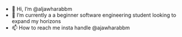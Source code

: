 - 👋 Hi, I’m @aljawharabbm
- 🌱 I’m currently a a beginner software engineering student looking to expand my horizons
- 📫 How to reach me insta handle @ajawharabbm

<!---
aljawharabbm/aljawharabbm is a ✨ special ✨ repository because its `README.md` (this file) appears on your GitHub profile.
You can click the Preview link to take a look at your changes.
--->
